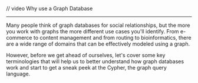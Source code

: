 // video Why use a Graph Database


** **
Many people think of graph databases for social relationships, but the more you work with graphs the more different use cases you'll identify. From e-commerce to content management and from routing to bioinformatics, there are a wide range of domains that can be effectively modeled using a graph.

However, before we get ahead of ourselves, let's cover some key terminologies that will help us to better understand how graph databases work and start to get a sneak peek at the Cypher, the graph query language.
